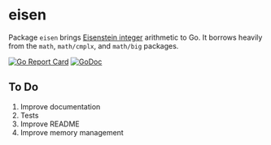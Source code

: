 # eisen

Package `eisen` brings [Eisenstein integer](https://en.wikipedia.org/wiki/Eisenstein_integer) arithmetic to Go. It borrows heavily from the `math`, `math/cmplx`, and `math/big` packages. 

[![Go Report Card](https://goreportcard.com/badge/gojp/goreportcard)](https://goreportcard.com/report/github.com/meirizarrygelpi/eisen) [![GoDoc](https://godoc.org/github.com/meirizarrygelpi/eisen?status.svg)](https://godoc.org/github.com/meirizarrygelpi/eisen)

## To Do

1. Improve documentation
1. Tests
1. Improve README
1. Improve memory management